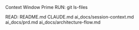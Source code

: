 Context Window Prime
RUN: git ls-files

READ: README.md CLAUDE.md ai_docs/session-context.md ai_docs/prd.md ai_docs/architecture-flow.md